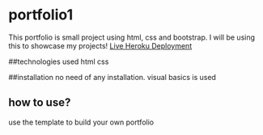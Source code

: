 # portfolio1
This portfolio is small project using html, css and bootstrap. I will be using this to showcase my projects!
[Live Heroku Deployment]( )


##technologies used
html 
css

##installation
no need of any installation. visual basics is used

## how to use?
use the template to build your own portfolio

